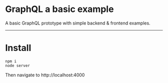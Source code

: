 # GraphQL a basic example

A basic GraphQL prototype with simple backend &amp; frontend examples.

---

# Install

```
npm i
node server
```

Then navigate to http://localhost:4000
